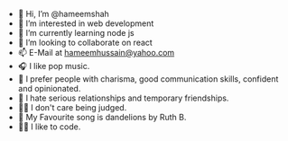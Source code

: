 - 👋 Hi, I’m @hameemshah
- 👀 I’m interested in web development
- 🌱 I’m currently learning node js
- 💞️ I’m looking to collaborate on react
- 📫 E-Mail at hameemhussain@yahoo.com
- 🎧 I like pop music.
- 🫧 I prefer people with charisma, good communication skills, confident and opinionated.
- 🤮 I hate serious relationships and temporary friendships.
- 🤷‍♂️ I don't care being judged.
- 🌼 My Favourite song is dandelions by Ruth B.
- 👨‍💻 I like to code.
